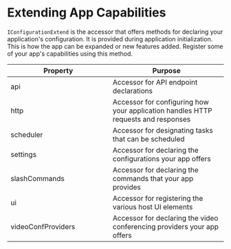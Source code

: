 # Extending App Capabilities

`IConfigurationExtend` is the accessor that offers methods for declaring your application's configuration. It is provided during application initialization. This is how the app can be expanded or new features added. Register some of your app's capabilities using this method.

<table><thead><tr><th width="221.5">Property</th><th>Purpose</th></tr></thead><tbody><tr><td>api</td><td>Accessor for API endpoint declarations</td></tr><tr><td>http</td><td>Accessor for configuring how your application handles HTTP requests and responses</td></tr><tr><td>scheduler</td><td>Accessor for designating tasks that can be scheduled</td></tr><tr><td>settings</td><td>Accessor for declaring the configurations your app offers</td></tr><tr><td>slashCommands</td><td>Accessor for declaring the commands that your app provides</td></tr><tr><td>ui</td><td>Accessor for registering the various host UI elements</td></tr><tr><td>videoConfProviders</td><td>Accessor for declaring the video conferencing providers your app offers</td></tr></tbody></table>

